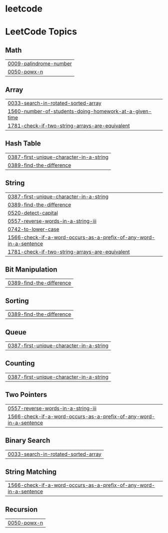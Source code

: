 # leetcode
<!---LeetCode Topics Start-->
# LeetCode Topics
## Math
|  |
| ------- |
| [0009-palindrome-number](https://github.com/ramees27/leetcode/tree/master/0009-palindrome-number) |
| [0050-powx-n](https://github.com/ramees27/leetcode/tree/master/0050-powx-n) |
## Array
|  |
| ------- |
| [0033-search-in-rotated-sorted-array](https://github.com/ramees27/leetcode/tree/master/0033-search-in-rotated-sorted-array) |
| [1560-number-of-students-doing-homework-at-a-given-time](https://github.com/ramees27/leetcode/tree/master/1560-number-of-students-doing-homework-at-a-given-time) |
| [1781-check-if-two-string-arrays-are-equivalent](https://github.com/ramees27/leetcode/tree/master/1781-check-if-two-string-arrays-are-equivalent) |
## Hash Table
|  |
| ------- |
| [0387-first-unique-character-in-a-string](https://github.com/ramees27/leetcode/tree/master/0387-first-unique-character-in-a-string) |
| [0389-find-the-difference](https://github.com/ramees27/leetcode/tree/master/0389-find-the-difference) |
## String
|  |
| ------- |
| [0387-first-unique-character-in-a-string](https://github.com/ramees27/leetcode/tree/master/0387-first-unique-character-in-a-string) |
| [0389-find-the-difference](https://github.com/ramees27/leetcode/tree/master/0389-find-the-difference) |
| [0520-detect-capital](https://github.com/ramees27/leetcode/tree/master/0520-detect-capital) |
| [0557-reverse-words-in-a-string-iii](https://github.com/ramees27/leetcode/tree/master/0557-reverse-words-in-a-string-iii) |
| [0742-to-lower-case](https://github.com/ramees27/leetcode/tree/master/0742-to-lower-case) |
| [1566-check-if-a-word-occurs-as-a-prefix-of-any-word-in-a-sentence](https://github.com/ramees27/leetcode/tree/master/1566-check-if-a-word-occurs-as-a-prefix-of-any-word-in-a-sentence) |
| [1781-check-if-two-string-arrays-are-equivalent](https://github.com/ramees27/leetcode/tree/master/1781-check-if-two-string-arrays-are-equivalent) |
## Bit Manipulation
|  |
| ------- |
| [0389-find-the-difference](https://github.com/ramees27/leetcode/tree/master/0389-find-the-difference) |
## Sorting
|  |
| ------- |
| [0389-find-the-difference](https://github.com/ramees27/leetcode/tree/master/0389-find-the-difference) |
## Queue
|  |
| ------- |
| [0387-first-unique-character-in-a-string](https://github.com/ramees27/leetcode/tree/master/0387-first-unique-character-in-a-string) |
## Counting
|  |
| ------- |
| [0387-first-unique-character-in-a-string](https://github.com/ramees27/leetcode/tree/master/0387-first-unique-character-in-a-string) |
## Two Pointers
|  |
| ------- |
| [0557-reverse-words-in-a-string-iii](https://github.com/ramees27/leetcode/tree/master/0557-reverse-words-in-a-string-iii) |
| [1566-check-if-a-word-occurs-as-a-prefix-of-any-word-in-a-sentence](https://github.com/ramees27/leetcode/tree/master/1566-check-if-a-word-occurs-as-a-prefix-of-any-word-in-a-sentence) |
## Binary Search
|  |
| ------- |
| [0033-search-in-rotated-sorted-array](https://github.com/ramees27/leetcode/tree/master/0033-search-in-rotated-sorted-array) |
## String Matching
|  |
| ------- |
| [1566-check-if-a-word-occurs-as-a-prefix-of-any-word-in-a-sentence](https://github.com/ramees27/leetcode/tree/master/1566-check-if-a-word-occurs-as-a-prefix-of-any-word-in-a-sentence) |
## Recursion
|  |
| ------- |
| [0050-powx-n](https://github.com/ramees27/leetcode/tree/master/0050-powx-n) |
<!---LeetCode Topics End-->